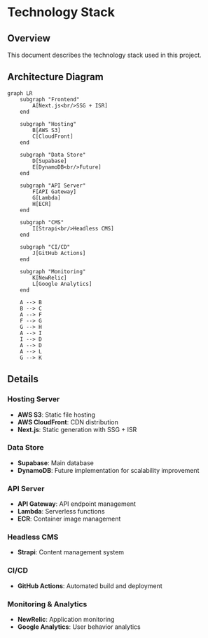 # Technology Stack

## Overview
This document describes the technology stack used in this project.

## Architecture Diagram

```mermaid
graph LR
    subgraph "Frontend"
        A[Next.js<br/>SSG + ISR]
    end

    subgraph "Hosting"
        B[AWS S3]
        C[CloudFront]
    end

    subgraph "Data Store"
        D[Supabase]
        E[DynamoDB<br/>Future]
    end

    subgraph "API Server"
        F[API Gateway]
        G[Lambda]
        H[ECR]
    end

    subgraph "CMS"
        I[Strapi<br/>Headless CMS]
    end

    subgraph "CI/CD"
        J[GitHub Actions]
    end

    subgraph "Monitoring"
        K[NewRelic]
        L[Google Analytics]
    end

    A --> B
    B --> C
    A --> F
    F --> G
    G --> H
    A --> I
    I --> D
    A --> D
    A --> L
    G --> K
```

## Details

### Hosting Server
- **AWS S3**: Static file hosting
- **AWS CloudFront**: CDN distribution
- **Next.js**: Static generation with SSG + ISR

### Data Store
- **Supabase**: Main database
- **DynamoDB**: Future implementation for scalability improvement

### API Server
- **API Gateway**: API endpoint management
- **Lambda**: Serverless functions
- **ECR**: Container image management

### Headless CMS
- **Strapi**: Content management system

### CI/CD
- **GitHub Actions**: Automated build and deployment

### Monitoring & Analytics
- **NewRelic**: Application monitoring
- **Google Analytics**: User behavior analytics

